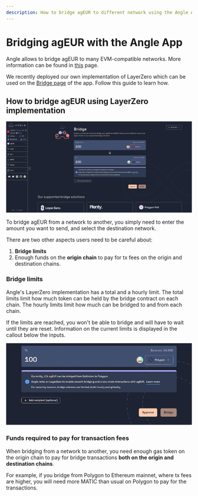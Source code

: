 ```yaml
---
description: How to bridge agEUR to different network using the Angle App
---
```


# Bridging agEUR with the Angle App

Angle allows to bridge agEUR to many EVM-compatible networks. More information can be found in [this](../../../other/cross-chain/README.md) page.

We recently deployed our own implementation of LayerZero which can be used on the [Bridge page](https://app.angle.money/#/bridge) of the app. Follow this guide to learn how.

## How to bridge agEUR using LayerZero implementation

![Bridge app page](../../../.gitbook/assets/bridge.png)

To bridge agEUR from a network to another, you simply need to enter the amount you want to send, and select the destination network.

There are two other aspects users need to be careful about:

1. **Bridge limits**
2. Enough funds on the **origin chain** to pay for tx fees on the origin and destination chains.

### Bridge limits

Angle's LayerZero implementation has a total and a hourly limit. The total limits limit how much token can be held by the bridge contract on each chain. The hourly limits limit how much can be bridged to and from each chain.

If the limits are reached, you won't be able to bridge and will have to wait until they are reset. Information on the current limits is displayed in the callout below the inputs.

![Bridge app page](/.gitbook/assets/bridge-limits-info.png)

### Funds required to pay for transaction fees

When bridging from a network to another, you need enough gas token on the origin chain to pay for bridge transactions **both on the origin and destination chains**.

For example, if you bridge from Polygon to Ethereum mainnet, where tx fees are higher, you will need more MATIC than usual on Polygon to pay for the transactions.
